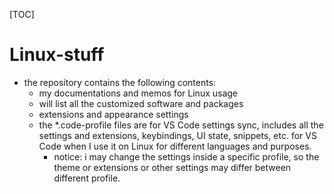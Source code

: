 [TOC]

# Linux-stuff

- the repository contains the following contents:
  - my documentations and memos for Linux usage
  - will list all the customized software and packages
  - extensions and appearance settings
  - the *.code-profile files are for VS Code settings sync, includes all the settings and extensions, keybindings, UI state, snippets, etc. for VS Code when I use it on Linux for different languages and purposes.
    - notice: i may change the settings inside a specific profile, so the theme or extensions or other settings may differ between different profile.
